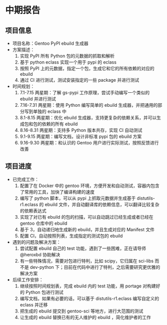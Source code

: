 # 中期报告

## 项目信息

- 项目名称：Gentoo PyPI ebuild 生成器
- 方案描述：
  1. 实现 PyPI 所有 Python 包的元数据的抓取和解析
  2. 基于 python eclass 实现一个用于 pypi 的 eclass
  3. 按照 PyPI 上的元数据，指定一个包，生成它和它的所有依赖的对应的 ebuild
  4. 通过 CI 进行测试，测试安装指定的一些 package 并进行测试
- 时间规划：
  1. 7.1-7.15 两星期：了解 gs-pypi 工作原理，尝试手动编写一个类似的 ebuild 并进行测试
  2. 7.16-7.31 两星期：使用 Python 编写简单的 ebuild 生成器，并把通用的部分写到单独的 eclass 中
  3. 8.1-8.15 两星期：优化 ebuild 生成器，支持更复杂的依赖关系，并可以生成包和包的依赖的所有 ebuild
  4. 8.16-8.31 两星期：支持多 Python 版本共存，实现 CI 自动测试
  5. 9.1-9.15 两星期：编写文档，设计非标准 pypi 包的 ebuild 方案
  6. 9.16-9.30 两星期：和认识的 Gentoo 用户进行实际测试，按照反馈进行改善

## 项目进度

- 已完成工作：
  1. 配置了在 Docker 中的 gentoo 环境，方便开发和自动测试，容器内包含了常用的工具，加快了编译构建的速度
  2. 编写了 python 脚本，可以从 pypi 上抓取元数据并生成基于 distutils-r1.eclass 的 ebuild 文件，并自动翻译库的依赖信息，可以翻译比较复杂的依赖表达式
  3. 实现了对已有 ebuild 的包的扫描，可以自动跳过已经生成或者已经在 gentoo 仓库中的 ebuild
  4. 基于 3，自动递归地生成新的 ebuild，并且生成对应的 Manifest 文件
  5. 配置 CI，自动按照列表，生成指定的测试包的 ebuild
- 遇到的问题及解决方案：
  1. 尝试配置 ebuild 自己的 test 功能，遇到了一些困难，正在请导师 @heroxbd 协助解决
  2. 有一些特殊情况，需要对包进行特判，比如 scipy，它归属在 sci-libs 而不是 dev-python 下；目前在代码中进行了特判，之后需要研究更优雅的解决方案
- 后续工作安排：
  1. 继续按照时间规划表，完成 ebuild 内的 test 功能，用 portage 对构建好的 Python 包进行测试
  2. 编写文档，如果有必要的话，可以基于 distutils-r1.eclass 编写自定义的 eclass 并迁移
  3. 把生成的 ebuild 提交到 gentoo-sci 等地方，进行大范围的测试
  4. 让生成的 ebuild 替换已有的无人维护的 ebuild ，简化维护者的工作
